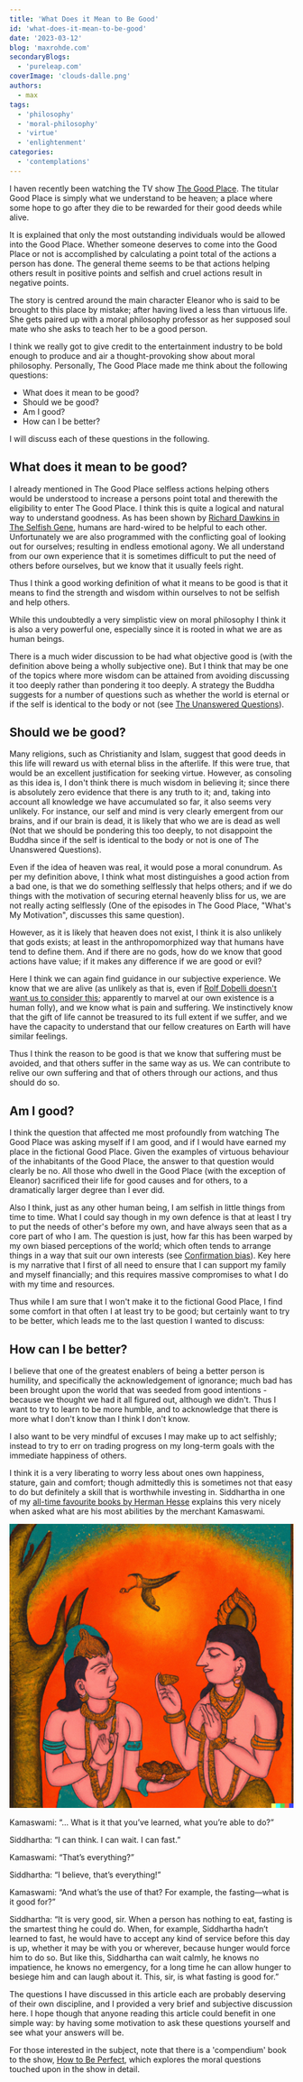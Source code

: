 ```yaml
---
title: 'What Does it Mean to Be Good'
id: 'what-does-it-mean-to-be-good'
date: '2023-03-12'
blog: 'maxrohde.com'
secondaryBlogs:
  - 'pureleap.com'
coverImage: 'clouds-dalle.png'
authors:
  - max
tags:
  - 'philosophy'
  - 'moral-philosophy'
  - 'virtue'
  - 'enlightenment'
categories:
  - 'contemplations'
---
```


I haven recently been watching the TV show [The Good Place](https://en.wikipedia.org/wiki/The_Good_Place). The titular Good Place is simply what we understand to be heaven; a place where some hope to go after they die to be rewarded for their good deeds while alive.

It is explained that only the most outstanding individuals would be allowed into the Good Place. Whether someone deserves to come into the Good Place or not is accomplished by calculating a point total of the actions a person has done. The general theme seems to be that actions helping others result in positive points and selfish and cruel actions result in negative points.

The story is centred around the main character Eleanor who is said to be brought to this place by mistake; after having lived a less than virtuous life. She gets paired up with a moral philosophy professor as her supposed soul mate who she asks to teach her to be a good person.

I think we really got to give credit to the entertainment industry to be bold enough to produce and air a thought-provoking show about moral philosophy. Personally, The Good Place made me think about the following questions:

- What does it mean to be good?
- Should we be good?
- Am I good?
- How can I be better?

I will discuss each of these questions in the following.

## What does it mean to be good?

I already mentioned in The Good Place selfless actions helping others would be understood to increase a persons point total and therewith the eligibility to enter The Good Place. I think this is quite a logical and natural way to understand goodness. As has been shown by [Richard Dawkins in The Selfish Gene](https://en.wikipedia.org/wiki/The_Selfish_Gene), humans are hard-wired to be helpful to each other. Unfortunately we are also programmed with the conflicting goal of looking out for ourselves; resulting in endless emotional agony. We all understand from our own experience that it is sometimes difficult to put the need of others before ourselves, but we know that it usually feels right.

Thus I think a good working definition of what it means to be good is that it means to find the strength and wisdom within ourselves to not be selfish and help others.

While this undoubtedly a very simplistic view on moral philosophy I think it is also a very powerful one, especially since it is rooted in what we are as human beings.

There is a much wider discussion to be had what objective good is (with the definition above being a wholly subjective one). But I think that may be one of the topics where more wisdom can be attained from avoiding discussing it too deeply rather than pondering it too deeply. A strategy the Buddha suggests for a number of questions such as whether the world is eternal or if the self is identical to the body or not (see [The Unanswered Questions](https://en.wikipedia.org/wiki/The_unanswered_questions)).

## Should we be good?

Many religions, such as Christianity and Islam, suggest that good deeds in this life will reward us with eternal bliss in the afterlife. If this were true, that would be an excellent justification for seeking virtue. However, as consoling as this idea is, I don't think there is much wisdom in believing it; since there is absolutely zero evidence that there is any truth to it; and, taking into account all knowledge we have accumulated so far, it also seems very unlikely. For instance, our self and mind is very clearly emergent from our brains, and if our brain is dead, it is likely that who we are is dead as well (Not that we should be pondering this too deeply, to not disappoint the Buddha since if the self is identical to the body or not is one of The Unanswered Questions).

Even if the idea of heaven was real, it would pose a moral conundrum. As per my definition above, I think what most distinguishes a good action from a bad one, is that we do something selflessly that helps others; and if we do things with the motivation of securing eternal heavenly bliss for us, we are not really acting selflessly (One of the episodes in The Good Place, "What's My Motivation", discusses this same question).

However, as it is likely that heaven does not exist, I think it is also unlikely that gods exists; at least in the anthropomorphized way that humans have tend to define them. And if there are no gods, how do we know that good actions have value; if it makes any difference if we are good or evil?

Here I think we can again find guidance in our subjective experience. We know that we are alive (as unlikely as that is, even if [Rolf Dobelli doesn't want us to consider this](https://spearoflight.wordpress.com/2022/02/26/the-art-of-thinking-clearly-book-review/); apparently to marvel at our own existence is a human folly), and we know what is pain and suffering. We instinctively know that the gift of life cannot be treasured to its full extent if we suffer, and we have the capacity to understand that our fellow creatures on Earth will have similar feelings.

Thus I think the reason to be good is that we know that suffering must be avoided, and that others suffer in the same way as us. We can contribute to relive our own suffering and that of others through our actions, and thus should do so.

## Am I good?

I think the question that affected me most profoundly from watching The Good Place was asking myself if I am good, and if I would have earned my place in the fictional Good Place. Given the examples of virtuous behaviour of the inhabitants of the Good Place, the answer to that question would clearly be no. All those who dwell in the Good Place (with the exception of Eleanor) sacrificed their life for good causes and for others, to a dramatically larger degree than I ever did.

Also I think, just as any other human being, I am selfish in little things from time to time. What I could say though in my own defence is that at least I try to put the needs of other's before my own, and have always seen that as a core part of who I am. The question is just, how far this has been warped by my own biased perceptions of the world; which often tends to arrange things in a way that suit our own interests (see [Confirmation bias](https://en.wikipedia.org/wiki/Confirmation_bias)). Key here is my narrative that I first of all need to ensure that I can support my family and myself financially; and this requires massive compromises to what I do with my time and resources.

Thus while I am sure that I won't make it to the fictional Good Place, I find some comfort in that often I at least try to be good; but certainly want to try to be better, which leads me to the last question I wanted to discuss:

## How can I be better?

I believe that one of the greatest enablers of being a better person is humility, and specifically the acknowledgement of ignorance; much bad has been brought upon the world that was seeded from good intentions - because we thought we had it all figured out, although we didn't. Thus I want to try to learn to be more humble, and to acknowledge that there is more what I don't know than I think I don't know.

I also want to be very mindful of excuses I may make up to act selfishly; instead to try to err on trading progress on my long-term goals with the immediate happiness of others.

I think it is a very liberating to worry less about ones own happiness, stature, gain and comfort; though admittedly this is sometimes not that easy to do but definitely a skill that is worthwhile investing in. Siddhartha in one of my [all-time favourite books by Herman Hesse](https://www.goodreads.com/book/show/52036.Siddhartha) explains this very nicely when asked what are his most abilities by the merchant Kamaswami.

![Siddhartha talking to Kamaswami](images/kamaswami.png)

Kamaswami: “... What is it that you’ve learned, what you’re able to do?”

Siddhartha: “I can think. I can wait. I can fast.”

Kamaswami: “That’s everything?”

Siddhartha: “I believe, that’s everything!”

Kamaswami: “And what’s the use of that? For example, the fasting—what is it good for?”

Siddhartha: “It is very good, sir. When a person has nothing to eat, fasting is the smartest thing he could do. When, for example, Siddhartha hadn’t learned to fast, he would have to accept any kind of service before this day is up, whether it may be with you or wherever, because hunger would force him to do so. But like this, Siddhartha can wait calmly, he knows no impatience, he knows no emergency, for a long time he can allow hunger to besiege him and can laugh about it. This, sir, is what fasting is good for.”

The questions I have discussed in this article each are probably deserving of their own discipline, and I provided a very brief and subjective discussion here. I hope though that anyone reading this article could benefit in one simple way: by having some motivation to ask these questions yourself and see what your answers will be.

For those interested in the subject, note that there is a 'compendium' book to the show, [How to Be Perfect](https://www.goodreads.com/review/show/5191978423), which explores the moral questions touched upon in the show in detail.
